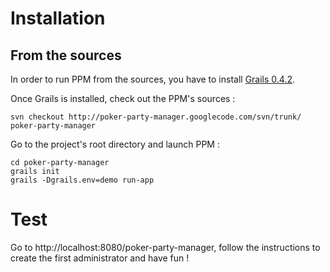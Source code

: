 # Installation #

## From the sources ##

In order to run PPM from the sources, you have to install [Grails 0.4.2](http://grails.org/Installation).

Once Grails is installed, check out the PPM's sources :
```
svn checkout http://poker-party-manager.googlecode.com/svn/trunk/ poker-party-manager
```

Go to the project's root directory and launch PPM :
```
cd poker-party-manager
grails init
grails -Dgrails.env=demo run-app
```

# Test #

Go to http://localhost:8080/poker-party-manager, follow the instructions to create the first administrator and have fun !